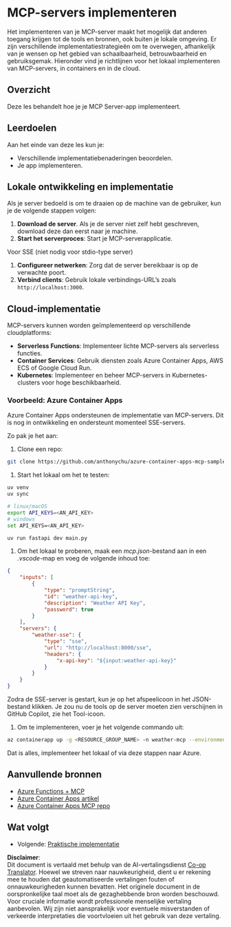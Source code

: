 <!--
CO_OP_TRANSLATOR_METADATA:
{
  "original_hash": "1d9dc83260576b76f272d330ed93c51f",
  "translation_date": "2025-07-04T17:54:43+00:00",
  "source_file": "03-GettingStarted/09-deployment/README.md",
  "language_code": "nl"
}
-->
# MCP-servers implementeren

Het implementeren van je MCP-server maakt het mogelijk dat anderen toegang krijgen tot de tools en bronnen, ook buiten je lokale omgeving. Er zijn verschillende implementatiestrategieën om te overwegen, afhankelijk van je wensen op het gebied van schaalbaarheid, betrouwbaarheid en gebruiksgemak. Hieronder vind je richtlijnen voor het lokaal implementeren van MCP-servers, in containers en in de cloud.

## Overzicht

Deze les behandelt hoe je je MCP Server-app implementeert.

## Leerdoelen

Aan het einde van deze les kun je:

- Verschillende implementatiebenaderingen beoordelen.
- Je app implementeren.

## Lokale ontwikkeling en implementatie

Als je server bedoeld is om te draaien op de machine van de gebruiker, kun je de volgende stappen volgen:

1. **Download de server**. Als je de server niet zelf hebt geschreven, download deze dan eerst naar je machine.  
1. **Start het serverproces**: Start je MCP-serverapplicatie.

Voor SSE (niet nodig voor stdio-type server)

1. **Configureer netwerken**: Zorg dat de server bereikbaar is op de verwachte poort.  
1. **Verbind clients**: Gebruik lokale verbindings-URL’s zoals `http://localhost:3000`.

## Cloud-implementatie

MCP-servers kunnen worden geïmplementeerd op verschillende cloudplatforms:

- **Serverless Functions**: Implementeer lichte MCP-servers als serverless functies.  
- **Container Services**: Gebruik diensten zoals Azure Container Apps, AWS ECS of Google Cloud Run.  
- **Kubernetes**: Implementeer en beheer MCP-servers in Kubernetes-clusters voor hoge beschikbaarheid.

### Voorbeeld: Azure Container Apps

Azure Container Apps ondersteunen de implementatie van MCP-servers. Dit is nog in ontwikkeling en ondersteunt momenteel SSE-servers.

Zo pak je het aan:

1. Clone een repo:

  ```sh
  git clone https://github.com/anthonychu/azure-container-apps-mcp-sample.git
  ```

1. Start het lokaal om het te testen:

  ```sh
  uv venv
  uv sync

  # linux/macOS
  export API_KEYS=<AN_API_KEY>
  # windows
  set API_KEYS=<AN_API_KEY>

  uv run fastapi dev main.py
  ```

1. Om het lokaal te proberen, maak een *mcp.json*-bestand aan in een *.vscode*-map en voeg de volgende inhoud toe:

  ```json
  {
      "inputs": [
          {
              "type": "promptString",
              "id": "weather-api-key",
              "description": "Weather API Key",
              "password": true
          }
      ],
      "servers": {
          "weather-sse": {
              "type": "sse",
              "url": "http://localhost:8000/sse",
              "headers": {
                  "x-api-key": "${input:weather-api-key}"
              }
          }
      }
  }
  ```

  Zodra de SSE-server is gestart, kun je op het afspeelicoon in het JSON-bestand klikken. Je zou nu de tools op de server moeten zien verschijnen in GitHub Copilot, zie het Tool-icoon.

1. Om te implementeren, voer je het volgende commando uit:

  ```sh
  az containerapp up -g <RESOURCE_GROUP_NAME> -n weather-mcp --environment mcp -l westus --env-vars API_KEYS=<AN_API_KEY> --source .
  ```

Dat is alles, implementeer het lokaal of via deze stappen naar Azure.

## Aanvullende bronnen

- [Azure Functions + MCP](https://learn.microsoft.com/en-us/samples/azure-samples/remote-mcp-functions-dotnet/remote-mcp-functions-dotnet/)  
- [Azure Container Apps artikel](https://techcommunity.microsoft.com/blog/appsonazureblog/host-remote-mcp-servers-in-azure-container-apps/4403550)  
- [Azure Container Apps MCP repo](https://github.com/anthonychu/azure-container-apps-mcp-sample)  

## Wat volgt

- Volgende: [Praktische implementatie](../../04-PracticalImplementation/README.md)

**Disclaimer**:  
Dit document is vertaald met behulp van de AI-vertalingsdienst [Co-op Translator](https://github.com/Azure/co-op-translator). Hoewel we streven naar nauwkeurigheid, dient u er rekening mee te houden dat geautomatiseerde vertalingen fouten of onnauwkeurigheden kunnen bevatten. Het originele document in de oorspronkelijke taal moet als de gezaghebbende bron worden beschouwd. Voor cruciale informatie wordt professionele menselijke vertaling aanbevolen. Wij zijn niet aansprakelijk voor eventuele misverstanden of verkeerde interpretaties die voortvloeien uit het gebruik van deze vertaling.